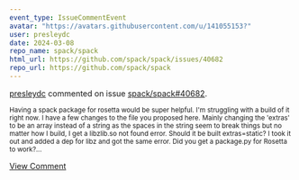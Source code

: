 ```yaml
---
event_type: IssueCommentEvent
avatar: "https://avatars.githubusercontent.com/u/141055153?"
user: presleydc
date: 2024-03-08
repo_name: spack/spack
html_url: https://github.com/spack/spack/issues/40682
repo_url: https://github.com/spack/spack
---
```


<a href='https://github.com/presleydc' target='_blank'>presleydc</a> commented on issue <a href='https://github.com/spack/spack/issues/40682' target='_blank'>spack/spack#40682</a>.

<small>Having a spack package for rosetta would be super helpful. I'm struggling with a build of it right now. I have a few changes to the file you proposed here. Mainly changing the 'extras' to be an array instead of a string as the spaces in the string seem to break things but no matter how I build, I get a libzlib.so not found error. Should it be built extras=static? I took it out and added a dep for libz and got the same error. Did you get a package.py for Rosetta to work?...</small>

<a href='https://github.com/spack/spack/issues/40682' target='_blank'>View Comment</a>